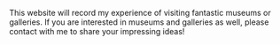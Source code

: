 This website will record my experience of visiting fantastic museums or galleries. If you are interested in museums and galleries as well, please contact with me to share your impressing ideas!